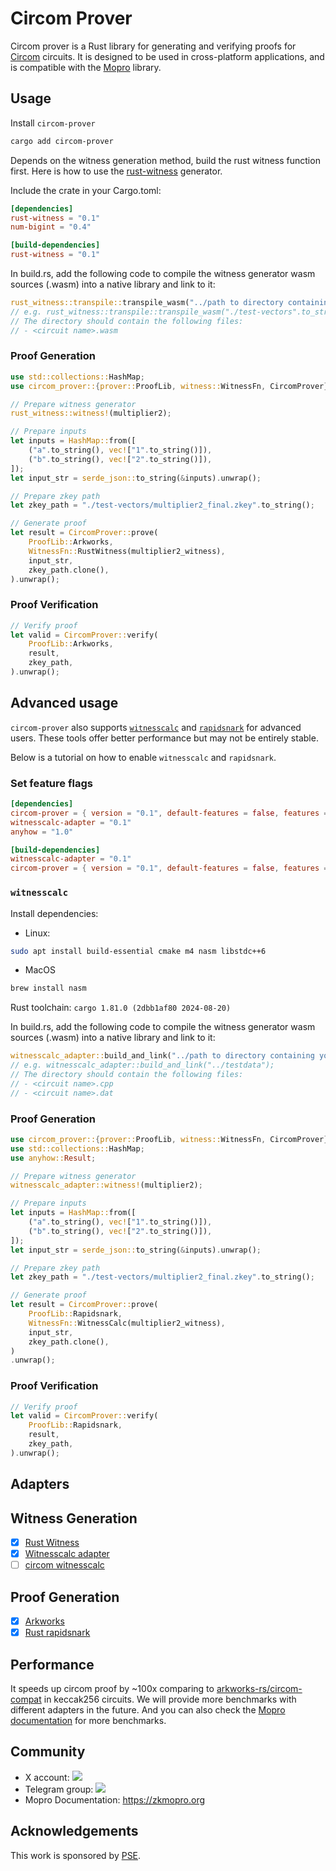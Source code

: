 # Circom Prover

Circom prover is a Rust library for generating and verifying proofs for [Circom](https://github.com/iden3/circom) circuits.
It is designed to be used in cross-platform applications, and is compatible with the [Mopro](https://github.com/zkmopro/mopro) library.

## Usage

Install `circom-prover`

```sh
cargo add circom-prover
```

Depends on the witness generation method, build the rust witness function first.
Here is how to use the [rust-witness](https://github.com/chancehudson/rust-witness) generator.

Include the crate in your Cargo.toml:

```toml
[dependencies]
rust-witness = "0.1"
num-bigint = "0.4"

[build-dependencies]
rust-witness = "0.1"
```

In build.rs, add the following code to compile the witness generator wasm sources (<circuit name>.wasm) into a native library and link to it:

```rs
rust_witness::transpile::transpile_wasm("../path to directory containing your wasm sources");
// e.g. rust_witness::transpile::transpile_wasm("./test-vectors".to_string());
// The directory should contain the following files:
// - <circuit name>.wasm
```

### Proof Generation

```rust
use std::collections::HashMap;
use circom_prover::{prover::ProofLib, witness::WitnessFn, CircomProver};

// Prepare witness generator
rust_witness::witness!(multiplier2);

// Prepare inputs
let inputs = HashMap::from([
    ("a".to_string(), vec!["1".to_string()]),
    ("b".to_string(), vec!["2".to_string()]),
]);
let input_str = serde_json::to_string(&inputs).unwrap();

// Prepare zkey path
let zkey_path = "./test-vectors/multiplier2_final.zkey".to_string();

// Generate proof
let result = CircomProver::prove(
    ProofLib::Arkworks,
    WitnessFn::RustWitness(multiplier2_witness),
    input_str,
    zkey_path.clone(),
).unwrap();
```

### Proof Verification

```rust
// Verify proof
let valid = CircomProver::verify(
    ProofLib::Arkworks,
    result,
    zkey_path,
).unwrap();
```

## Advanced usage

`circom-prover` also supports [`witnesscalc`](https://github.com/0xPolygonID/witnesscalc) and [`rapidsnark`](https://github.com/iden3/rapidsnark) for advanced users. These tools offer better performance but may not be entirely stable.

Below is a tutorial on how to enable `witnesscalc` and `rapidsnark`.

### Set feature flags

```toml
[dependencies]
circom-prover = { version = "0.1", default-features = false, features = ["witnesscalc", "rapidsnark"] }
witnesscalc-adapter = "0.1"
anyhow = "1.0"

[build-dependencies]
witnesscalc-adapter = "0.1"
circom-prover = { version = "0.1", default-features = false, features = ["rapidsnark"] }
```

### `witnesscalc`

Install dependencies:

-   Linux:

```sh
sudo apt install build-essential cmake m4 nasm libstdc++6
```

-   MacOS

```sh
brew install nasm
```

Rust toolchain: `cargo 1.81.0 (2dbb1af80 2024-08-20)`

In build.rs, add the following code to compile the witness generator wasm sources (<circuit name>.wasm) into a native library and link to it:

```rs
witnesscalc_adapter::build_and_link("../path to directory containing your C++ sources");
// e.g. witnesscalc_adapter::build_and_link("../testdata");
// The directory should contain the following files:
// - <circuit name>.cpp
// - <circuit name>.dat
```

### Proof Generation

```rust
use circom_prover::{prover::ProofLib, witness::WitnessFn, CircomProver};
use std::collections::HashMap;
use anyhow::Result;

// Prepare witness generator
witnesscalc_adapter::witness!(multiplier2);

// Prepare inputs
let inputs = HashMap::from([
    ("a".to_string(), vec!["1".to_string()]),
    ("b".to_string(), vec!["2".to_string()]),
]);
let input_str = serde_json::to_string(&inputs).unwrap();

// Prepare zkey path
let zkey_path = "./test-vectors/multiplier2_final.zkey".to_string();

// Generate proof
let result = CircomProver::prove(
    ProofLib::Rapidsnark,
    WitnessFn::WitnessCalc(multiplier2_witness),
    input_str,
    zkey_path.clone(),
)
.unwrap();
```

### Proof Verification

```rust
// Verify proof
let valid = CircomProver::verify(
    ProofLib::Rapidsnark,
    result,
    zkey_path,
).unwrap();
```
## Adapters

## Witness Generation

-   [x] [Rust Witness](https://github.com/chancehudson/rust-witness)
-   [x] [Witnesscalc adapter](https://github.com/zkmopro/witnesscalc_adapter)
-   [ ] [circom witnesscalc](https://github.com/iden3/circom-witnesscalc)

## Proof Generation

-   [x] [Arkworks](https://github.com/arkworks-rs)
-   [x] [Rust rapidsnark](https://github.com/zkmopro/rust-rapidsnark)

## Performance

It speeds up circom proof by ~100x comparing to [arkworks-rs/circom-compat](https://github.com/arkworks-rs/circom-compat) in keccak256 circuits.
We will provide more benchmarks with different adapters in the future.
And you can also check the [Mopro documentation](https://zkmopro.org/docs/performance) for more benchmarks.

## Community

-   X account: <a href="https://twitter.com/zkmopro"><img src="https://img.shields.io/twitter/follow/zkmopro?style=flat-square&logo=x&label=zkmopro"></a>
-   Telegram group: <a href="https://t.me/zkmopro"><img src="https://img.shields.io/badge/telegram-@zkmopro-blue.svg?style=flat-square&logo=telegram"></a>
-   Mopro Documentation: https://zkmopro.org

## Acknowledgements

This work is sponsored by [PSE](https://pse.dev/).
